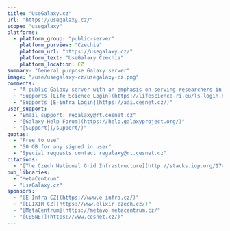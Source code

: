 ```yaml
---
title: "UseGalaxy.cz"
url: "https://usegalaxy.cz/"
scope: "usegalaxy"
platforms:
  - platform_group: "public-server"
    platform_purview: "Czechia"
    platform_url: "https://usegalaxy.cz/"
    platform_text: "UseGalaxy Czechia"
    platform_location: CZ
summary: "General purpose Galaxy server"
image: "/use/usegalaxy-cz/usegalaxy-cz.png"
comments:
  - "A public Galaxy server with an emphasis on serving researchers in Czechia."
  - "Supports [Life Science Login](https://lifescience-ri.eu/ls-login.html)"
  - "Supports [E-infra Login](https://aai.cesnet.cz/)"
user_support:
  - "Email support: regalaxy@rt.cesnet.cz"
  - "[Galaxy Help Forum](https://help.galaxyproject.org/)"
  - "[Support](/support/)"
quotas:
  - "Free to use"
  - "50 GB for any signed in user"
  - "Special requests contact regalaxy@rt.cesnet.cz"
citations:
  - "[The Czech National Grid Infrastructure](http://stacks.iop.org/1742-6596/898/i=8/a=082042), J Chudoba, I Křenková, M Mulač, M Ruda and J Sitera. *Journal of Physics:* Conference Series, Volume 898, Track 6: Infrastructures, doi:10.1088/1742-6596/898/8/082042"
pub_libraries:
  - "MetaCentrum"
  - "UseGalaxy.cz"
sponsors:
  - "[E-Infra CZ](https://www.e-infra.cz/)"
  - "[ELIXIR CZ](https://www.elixir-czech.cz/)"
  - "[MetaCentrum](https://metavo.metacentrum.cz/"
  - "[CESNET](https://www.cesnet.cz/)"
---
```

